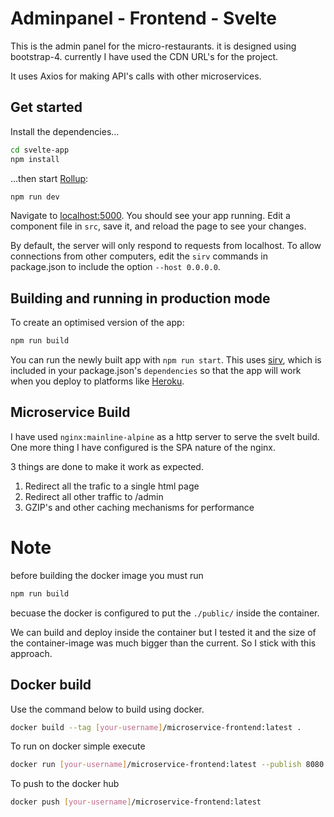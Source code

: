 # Adminpanel - Frontend - Svelte

This is the admin panel for the micro-restaurants. it is designed using bootstrap-4. currently I have used the CDN URL's for the project. 

It uses Axios for making API's calls with other microservices. 

## Get started

Install the dependencies...

```bash
cd svelte-app
npm install
```

...then start [Rollup](https://rollupjs.org):

```bash
npm run dev
```

Navigate to [localhost:5000](http://localhost:5000). You should see your app running. Edit a component file in `src`, save it, and reload the page to see your changes.

By default, the server will only respond to requests from localhost. To allow connections from other computers, edit the `sirv` commands in package.json to include the option `--host 0.0.0.0`.


## Building and running in production mode

To create an optimised version of the app:

```bash
npm run build
```

You can run the newly built app with `npm run start`. This uses [sirv](https://github.com/lukeed/sirv), which is included in your package.json's `dependencies` so that the app will work when you deploy to platforms like [Heroku](https://heroku.com).

## Microservice Build 
I have used `nginx:mainline-alpine` as a http server to serve the svelt build. One more thing I have configured is the SPA nature of the nginx. 

3 things are done to make it work as expected. 
1. Redirect all the trafic to a single html page
2. Redirect all other traffic to /admin 
3. GZIP's and other caching mechanisms for performance


# Note

before building the docker image you must run 
````bash
npm run build
````
becuase the docker is configured to put the `./public/` inside the container. 

We can build and deploy inside the container but I tested it and the size of the container-image was much bigger than the current. So I stick with this approach. 

## Docker build 
Use the command below to build using docker. 
````bash
docker build --tag [your-username]/microservice-frontend:latest .
````

To run on docker simple execute 
````bash
docker run [your-username]/microservice-frontend:latest --publish 8080:8080
````

To push to the docker hub

````bash
docker push [your-username]/microservice-frontend:latest 
````

